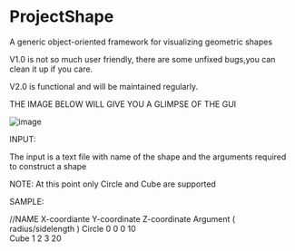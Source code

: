 # ProjectShape
A generic object-oriented framework for visualizing geometric shapes

V1.0 is not so much user friendly, there are some unfixed bugs,you can clean it up if you care.

V2.0 is functional and will be maintained regularly.

THE IMAGE BELOW WILL GIVE YOU A GLIMPSE OF THE GUI

![image](https://user-images.githubusercontent.com/50611208/69907986-2e491480-13ae-11ea-88f7-c1d8a6fa7550.png)

INPUT:

The input is a text file with name of the shape and the arguments required to construct a shape

NOTE: At this point only Circle and Cube are supported

SAMPLE:

//NAME   X-coordiante Y-coordinate Z-coordinate Argument ( radius/sidelength )
Circle 0            0            0            10  
Cube   1            2            3            20

